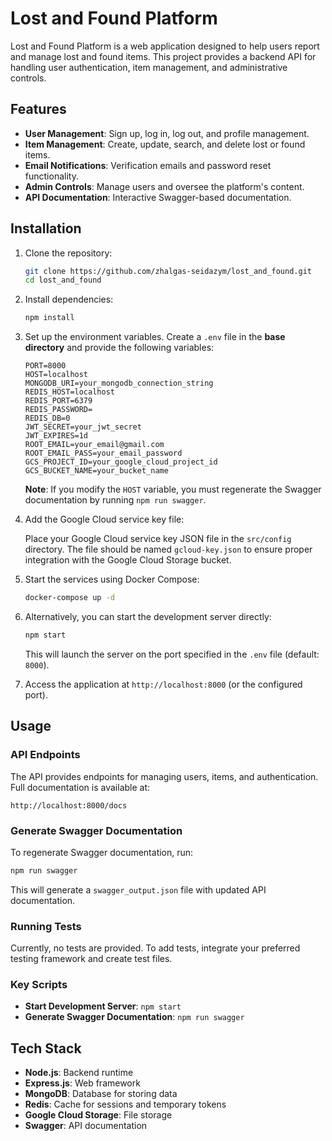# Lost and Found Platform

Lost and Found Platform is a web application designed to help users report and manage lost and found items. This project provides a backend API for handling user authentication, item management, and administrative controls.

## Features

- **User Management**: Sign up, log in, log out, and profile management.
- **Item Management**: Create, update, search, and delete lost or found items.
- **Email Notifications**: Verification emails and password reset functionality.
- **Admin Controls**: Manage users and oversee the platform's content.
- **API Documentation**: Interactive Swagger-based documentation.

## Installation

1. Clone the repository:

   ```bash
   git clone https://github.com/zhalgas-seidazym/lost_and_found.git
   cd lost_and_found
   ```

2. Install dependencies:

   ```bash
   npm install
   ```

3. Set up the environment variables. Create a `.env` file in the **base directory** and provide the following variables:

   ```env
   PORT=8000
   HOST=localhost
   MONGODB_URI=your_mongodb_connection_string
   REDIS_HOST=localhost
   REDIS_PORT=6379
   REDIS_PASSWORD=
   REDIS_DB=0
   JWT_SECRET=your_jwt_secret
   JWT_EXPIRES=1d
   ROOT_EMAIL=your_email@gmail.com
   ROOT_EMAIL_PASS=your_email_password
   GCS_PROJECT_ID=your_google_cloud_project_id
   GCS_BUCKET_NAME=your_bucket_name
   ```

   **Note**: If you modify the `HOST` variable, you must regenerate the Swagger documentation by running `npm run swagger`.

4. Add the Google Cloud service key file:

   Place your Google Cloud service key JSON file in the `src/config` directory. The file should be named `gcloud-key.json` to ensure proper integration with the Google Cloud Storage bucket.

5. Start the services using Docker Compose:

   ```bash
   docker-compose up -d
   ```

6. Alternatively, you can start the development server directly:

   ```bash
   npm start
   ```

   This will launch the server on the port specified in the `.env` file (default: `8000`).

7. Access the application at `http://localhost:8000` (or the configured port).

## Usage

### API Endpoints

The API provides endpoints for managing users, items, and authentication. Full documentation is available at:

```
http://localhost:8000/docs
```

### Generate Swagger Documentation

To regenerate Swagger documentation, run:

   ```bash
   npm run swagger
   ```

This will generate a `swagger_output.json` file with updated API documentation.

### Running Tests

Currently, no tests are provided. To add tests, integrate your preferred testing framework and create test files.

### Key Scripts

- **Start Development Server**: `npm start`
- **Generate Swagger Documentation**: `npm run swagger`

## Tech Stack

- **Node.js**: Backend runtime
- **Express.js**: Web framework
- **MongoDB**: Database for storing data
- **Redis**: Cache for sessions and temporary tokens
- **Google Cloud Storage**: File storage
- **Swagger**: API documentation

